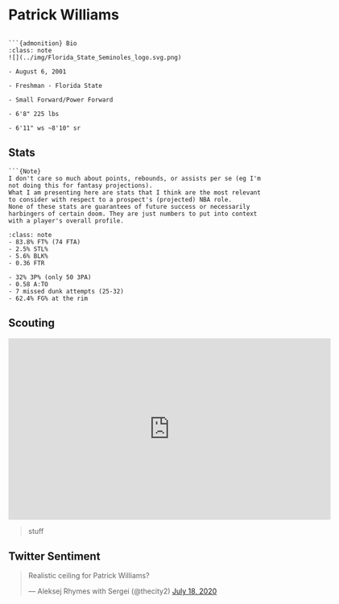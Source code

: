 Patrick Williams
===
```{image} ../img/patrick_williams.jpg
```

```{margin}
```{admonition} Bio
:class: note
![](../img/Florida_State_Seminoles_logo.svg.png)

- August 6, 2001

- Freshman - Florida State

- Small Forward/Power Forward

- 6'8" 225 lbs

- 6'11" ws ~8'10" sr
```

## Stats
```{margin}
```{Note}
I don't care so much about points, rebounds, or assists per se (eg I'm not doing this for fantasy projections). 
What I am presenting here are stats that I think are the most relevant to consider with respect to a prospect's (projected) NBA role.
None of these stats are guarantees of future success or necessarily harbingers of certain doom. They are just numbers to put into context with a player's overall profile.
```
```{admonition} Noteworthy
:class: note
- 83.8% FT% (74 FTA)
- 2.5% STL%
- 5.6% BLK%
- 0.36 FTR
```

```{Caution}
- 32% 3P% (only 50 3PA)
- 0.58 A:TO
- 7 missed dunk attempts (25-32)
- 62.4% FG% at the rim
```


## Scouting
<iframe width="640" height="360" src="https://www.youtube.com/embed/jfDS2rMOxTI" frameborder="0" allow="accelerometer; autoplay; encrypted-media; gyroscope; picture-in-picture" allowfullscreen></iframe>

>stuff 

## Twitter Sentiment

<blockquote class="twitter-tweet"><p lang="en" dir="ltr">Realistic ceiling for Patrick Williams?</p>&mdash; Aleksej Rhymes with Sergei (@thecity2) <a href="https://twitter.com/thecity2/status/1284589767645032449?ref_src=twsrc%5Etfw">July 18, 2020</a></blockquote> <script async src="https://platform.twitter.com/widgets.js" charset="utf-8"></script>